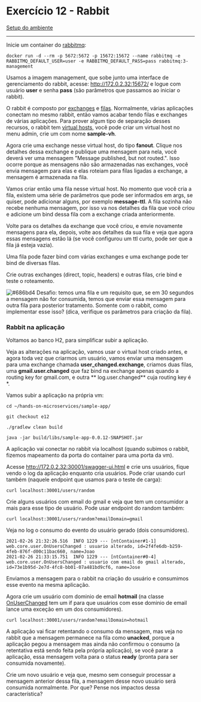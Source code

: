 # Exercício 12 - Rabbit
[Setup do ambiente](https://github.com/luizroos/hands-on-microservices)

---

Inicie um container do [rabbitmq](https://www.rabbitmq.com/):

```console
docker run -d --rm -p 5672:5672 -p 15672:15672 --name rabbitmq -e RABBITMQ_DEFAULT_USER=user -e RABBITMQ_DEFAULT_PASS=pass rabbitmq:3-management
```

Usamos a imagem management, que sobe junto uma interface de gerenciamento do rabbit, acesse: http://172.0.2.32:15672/ e logue com usuário **user** e senha **pass** (são parâmetros que passamos ao iniciar o rabbit).

O rabbit é composto por [exchanges](http://172.0.2.32:15672/#/exchanges) e [filas](http://172.0.2.32:15672/#/queues). Normalmente, várias aplicações conectam no mesmo rabbit, então vamos acabar tendo filas e exchanges de várias aplicações. Para prover algum tipo de separação desses recursos, o rabbit tem [virtual hosts](https://www.rabbitmq.com/vhosts.html), você pode criar um virtual host no menu admin, crie um com nome **sample-vh**.

Agora crie uma exchange nesse virtual host, do tipo **fanout**. Clique nos detalhes dessa exchange e publique uma mensagem para nela, você deverá ver uma mensagem "Message published, but not routed.". Isso ocorre porque as mensagens não são armazenadas nas exchanges, você envia mensagem para elas e elas roteiam para filas ligadas a exchange, a mensagem é armazenada na fila.

Vamos criar então uma fila nesse virtual host. No momento que você cria a fila, existem uma série de parâmetros que pode ser informados em args, se quiser, pode adicionar alguns, por exemplo **message-ttl**. A fila sozinha não recebe nenhuma mensagem, por isso va nos detalhes da fila que você criou e adicione um bind dessa fila com a exchange criada anteriormente. 

Volte para os detalhes da exchange que você criou, e envie novamente mensagens para ela, depois, volte aos detalhes da sua fila e veja que agora essas mensagens estão lá (se você configurou um ttl curto, pode ser que a fila já esteja vazia).

Uma fila pode fazer bind com várias exchanges e uma exchange pode ter bind de diversas filas.

Crie outras exchanges (direct, topic, headers) e outras filas, crie bind e teste o roteamento.

![#686bd4](https://via.placeholder.com/10/686bd4?text=+) Desafio: temos uma fila e um requisito que, se em 30 segundos a mensagem não for consumida, temos que enviar essa mensagem para outra fila para posterior tratamento. Somente com o rabbit, como implementar esse isso? (dica, verifique os parâmetros para criação da fila).

### Rabbit na aplicação

Voltamos ao banco H2, para simplificar subir a aplicação.

Veja as alterações na aplicação, vamos usar o virtual host criado antes, e agora toda vez que criarmos um usuário, vamos enviar uma mensagem para uma exchange chamada **user_changed.exchange**, criamos duas filas, uma **gmail.user.changed** que faz bind na exchange apenas quando a routing key for gmail.com, e outra **	
log.user.changed** cuja routing key é *.

Vamos subir a aplicação na própria vm:

```console
cd ~/hands-on-microservices/sample-app/

git checkout e12

./gradlew clean build

java -jar build/libs/sample-app-0.0.12-SNAPSHOT.jar
```

A aplicação vai conectar no rabbit via localhost (quando subimos o rabbit, fizemos mapeamento da porta do container para uma porta da vm).

Acesse http://172.0.2.32:30001/swagger-ui.html e crie uns usuários, fique vendo o log da aplicação enquanto cria usuários. Pode criar usando curl também (naquele endpoint que usamos para o teste de carga):

```console
curl localhost:30001/users/random
```

Crie alguns usuários com email do gmail e veja que tem um consumidor a mais para esse tipo de usuário. Pode usar endpoint do random também:

```console
curl localhost:30001/users/random?emailDomain=gmail
```

Veja no log o consumo do evento do usuário gerado (dois consumidores).

```console
2021-02-26 21:32:26.516  INFO 1229 --- [ntContainer#1-1] web.core.user.OnUsersChanged : usuario alterado, id=2f4fe6db-b259-4feb-876f-d00c11bac660, name=Joao
2021-02-26 21:33:15.751  INFO 1229 --- [ntContainer#0-4] web.core.user.OnUsersChanged : usuario com email do gmail alterado, id=73e1b95d-2e7d-4fc8-bb01-07a481bd9cf6, name=Jose
```

Enviamos a mensagem para o rabbit na criação do usuário e consumimos esse evento na mesma aplicação.

Agora crie um usuário com dominio de email **hotmail** (na classe [OnUserChanged](sample-app/src/main/java/web/core/user/OnUsersChanged.java) tem um if para que usuários com esse dominio de email lance uma exceção em um dos consumidores). 

```console
curl localhost:30001/users/random?emailDomain=hotmail
```

A aplicação vai ficar retentando o consumo da mensagem, mas veja no rabbit que a mensagem permanece na fila como **unacked**, porque a aplicação pegou a mensagem mas ainda não confirmou o consumo (a retentativa está sendo feita pela própría aplicação), se você parar a aplicação, essa mensagem volta para o status **ready** (pronta para ser consumida novamente). 

Crie um novo usuário e veja que, mesmo sem conseguir processar a mensagem anterior dessa fila, a mensagem desse novo usuário será consumida normalmente. Por que? Pense nos impactos dessa característica?
